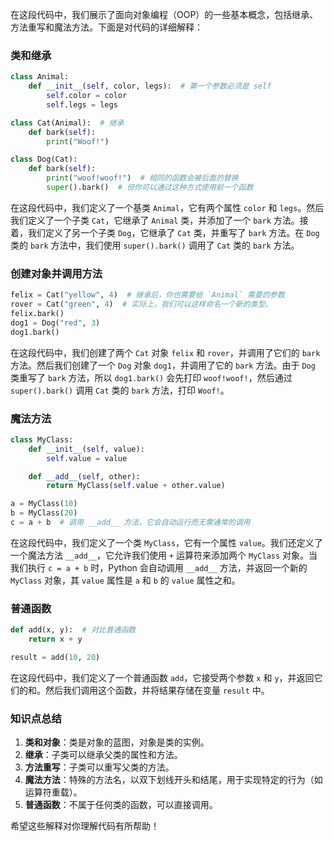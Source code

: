 
在这段代码中，我们展示了面向对象编程（OOP）的一些基本概念，包括继承、方法重写和魔法方法。下面是对代码的详细解释：

### 类和继承

```python
class Animal:
    def __init__(self, color, legs):  # 第一个参数必须是 self
        self.color = color
        self.legs = legs

class Cat(Animal):  # 继承
    def bark(self):
        print("Woof!")

class Dog(Cat):
    def bark(self):
        print("woof!woof!")  # 相同的函数会被后面的替换
        super().bark()  # 但你可以通过这种方式使用前一个函数
```

在这段代码中，我们定义了一个基类 `Animal`，它有两个属性 `color` 和 `legs`。然后我们定义了一个子类 `Cat`，它继承了 `Animal` 类，并添加了一个 `bark` 方法。接着，我们定义了另一个子类 `Dog`，它继承了 `Cat` 类，并重写了 `bark` 方法。在 `Dog` 类的 `bark` 方法中，我们使用 `super().bark()` 调用了 `Cat` 类的 `bark` 方法。

### 创建对象并调用方法

```python
felix = Cat("yellow", 4)  # 继承后，你也需要给 `Animal` 需要的参数
rover = Cat("green", 4)  # 实际上，我们可以这样命名一个新的类型。
felix.bark()
dog1 = Dog("red", 3)
dog1.bark()
```

在这段代码中，我们创建了两个 `Cat` 对象 `felix` 和 `rover`，并调用了它们的 `bark` 方法。然后我们创建了一个 `Dog` 对象 `dog1`，并调用了它的 `bark` 方法。由于 `Dog` 类重写了 `bark` 方法，所以 `dog1.bark()` 会先打印 `woof!woof!`，然后通过 `super().bark()` 调用 `Cat` 类的 `bark` 方法，打印 `Woof!`。

### 魔法方法

```python
class MyClass:
    def __init__(self, value):
        self.value = value

    def __add__(self, other):
        return MyClass(self.value + other.value)

a = MyClass(10)
b = MyClass(20)
c = a + b  # 调用 __add__ 方法，它会自动运行而无需通常的调用
```

在这段代码中，我们定义了一个类 `MyClass`，它有一个属性 `value`。我们还定义了一个魔法方法 `__add__`，它允许我们使用 `+` 运算符来添加两个 `MyClass` 对象。当我们执行 `c = a + b` 时，Python 会自动调用 `__add__` 方法，并返回一个新的 `MyClass` 对象，其 `value` 属性是 `a` 和 `b` 的 `value` 属性之和。

### 普通函数

```python
def add(x, y):  # 对比普通函数
    return x + y

result = add(10, 20)
```

在这段代码中，我们定义了一个普通函数 `add`，它接受两个参数 `x` 和 `y`，并返回它们的和。然后我们调用这个函数，并将结果存储在变量 `result` 中。

### 知识点总结

1. **类和对象**：类是对象的蓝图，对象是类的实例。
2. **继承**：子类可以继承父类的属性和方法。
3. **方法重写**：子类可以重写父类的方法。
4. **魔法方法**：特殊的方法名，以双下划线开头和结尾，用于实现特定的行为（如运算符重载）。
5. **普通函数**：不属于任何类的函数，可以直接调用。

希望这些解释对你理解代码有所帮助！
<!--stackedit_data:
eyJoaXN0b3J5IjpbMTEyMDkxODE0Nl19
-->